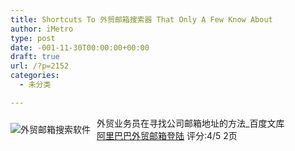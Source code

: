 ```yaml
---
title: Shortcuts To 外贸邮箱搜索器 That Only A Few Know About
author: iMetro
type: post
date: -001-11-30T00:00:00+00:00
draft: true
url: /?p=2152
categories:
  - 未分类

---
```

<img src="http://i919.photobucket.com/albums/ad34/Montsalvatge/Animals/menjardivern.png" alt="外贸邮箱搜索软件" title="外贸邮箱搜索软件 (c) Montsalvatge" style="float:left;padding:10px 10px 10px 0px;border:0px" />外贸业务员在寻找公司邮箱地址的方法_百度文库  
[阿里巴巴外贸邮箱登陆][1] 评分:4/5 2页

 [1]: http://cache.baiducontent.com/c?m=9f65cb4a8c8507ed4fece763105392230e54f76238d586482ec3933fc239045c163bbffd707e5619d0c361650bac4241e9f32b7137002bb198ca835ddacf942a2e8a26327716865612a458f58d197bd565cd1abfa05ca2ffe733e3b9d2a4c85523cb57076d8180dd075103cb1fe71446f4a7e919480007ba9c6138a31f2075d93440c744fff7321f058bf5d64b4cb229d37611e6ac35b33514b611af081a5453a738a609212032e14d26f943370485ea2df02a0e5722c609e9ff9ee8&p=c37bdc15d9c047ab1bbe9b7c4f4395&newp=8b2a9715d9c047ab02b0d32f4e5689231610db2151d6d211&user=baidu&fm=sc&query=http%3A//www%2E360doc%2Ecom/content/14/0819/11/12194109%5F403034582%2Eshtml&qid=bcd658300001e6e7&p1=1